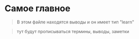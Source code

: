 # Самое главное

> В этом файле находятся выводы и он имеет тип "learn"

> тут будут прописываться термины, выводы, заметки
